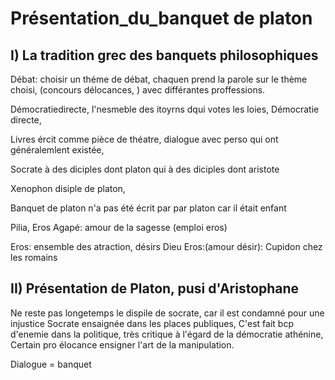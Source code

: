 # Présentation_du_banquet de platon

## I) La tradition grec des banquets philosophiques

Débat: choisir un théme de débat, chaquen prend la parole sur le thème choisi, (concours délocances, ) avec différantes proffessions.

Démocratiedirecte, l'nesmeble des itoyrns dqui votes les loies, Démocratie directe, 

Livres ércit comme pièce de théatre, dialogue avec perso qui ont généralemlent existée, 

Socrate à des diciples dont platon qui à des diciples dont aristote

Xenophon disiple de platon, 

Banquet de platon n'a pas été écrit par par platon car il était enfant

Pilia, Eros Agapé: amour de la sagesse (emploi eros)

Eros: ensemble des atraction, désirs
Dieu Eros:(amour désir): Cupidon chez les romains

## II) Présentation de Platon, pusi d'Aristophane

Ne reste pas longetemps le dispile de socrate, car il est condamné pour une injustice
Socrate ensaignée dans les places publiques,
C'est fait bcp d'enemie dans la politique, très critique à l'égard de la démocratie athénine, Certain pro élocance ensigner l'art de la manipulation.

Dialogue = banquet 

